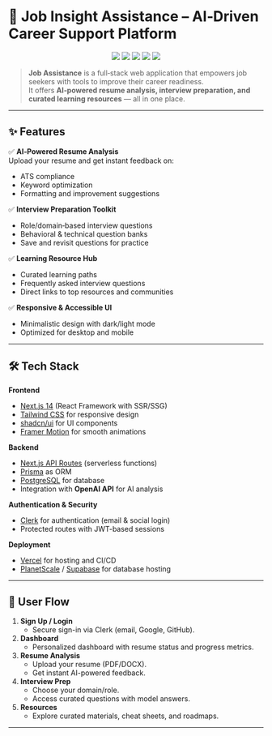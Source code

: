 # 🚀 Job Insight Assistance – AI‑Driven Career Support Platform

<p align="center">
  <a href="https://nextjs.org/"><img src="https://img.shields.io/badge/Next.js-14-blue?style=flat-square&logo=next.js" /></a>
  <a href="https://tailwindcss.com/"><img src="https://img.shields.io/badge/TailwindCSS-3.x-06B6D4?style=flat-square&logo=tailwind-css&logoColor=white" /></a>
  <a href="https://clerk.com/"><img src="https://img.shields.io/badge/Auth-Clerk-orange?style=flat-square&logo=clerk" /></a>
  <a href="https://vercel.com/"><img src="https://img.shields.io/badge/Deployed-Vercel-black?style=flat-square&logo=vercel" /></a>
  <a href="https://opensource.org/licenses/MIT"><img src="https://img.shields.io/badge/License-MIT-green?style=flat-square" /></a>
</p>

> **Job Assistance** is a full‑stack web application that empowers job seekers with tools to improve their career readiness.  
It offers **AI‑powered resume analysis, interview preparation, and curated learning resources** — all in one place.

---

## ✨ Features

✅ **AI‑Powered Resume Analysis**  
Upload your resume and get instant feedback on:
- ATS compliance
- Keyword optimization
- Formatting and improvement suggestions

✅ **Interview Preparation Toolkit**  
- Role/domain‑based interview questions
- Behavioral & technical question banks
- Save and revisit questions for practice

✅ **Learning Resource Hub**  
- Curated learning paths
- Frequently asked interview questions
- Direct links to top resources and communities

✅ **Responsive & Accessible UI**  
- Minimalistic design with dark/light mode
- Optimized for desktop and mobile

---

## 🛠 Tech Stack

**Frontend**
- [Next.js 14](https://nextjs.org/) (React Framework with SSR/SSG)
- [Tailwind CSS](https://tailwindcss.com/) for responsive design
- [shadcn/ui](https://ui.shadcn.com/) for UI components
- [Framer Motion](https://www.framer.com/motion/) for smooth animations

**Backend**
- [Next.js API Routes](https://nextjs.org/docs/api-routes/introduction) (serverless functions)
- [Prisma](https://www.prisma.io/) as ORM
- [PostgreSQL](https://www.postgresql.org/) for database
- Integration with **OpenAI API** for AI analysis

**Authentication & Security**
- [Clerk](https://clerk.com/) for authentication (email & social login)
- Protected routes with JWT-based sessions

**Deployment**
- [Vercel](https://vercel.com/) for hosting and CI/CD
- [PlanetScale](https://planetscale.com/) / [Supabase](https://supabase.com/) for database hosting

---

## 📌 User Flow

1. **Sign Up / Login**
   - Secure sign-in via Clerk (email, Google, GitHub).
2. **Dashboard**
   - Personalized dashboard with resume status and progress metrics.
3. **Resume Analysis**
   - Upload your resume (PDF/DOCX).
   - Get instant AI-powered feedback.
4. **Interview Prep**
   - Choose your domain/role.
   - Access curated questions with model answers.
5. **Resources**
   - Explore curated materials, cheat sheets, and roadmaps.

---
